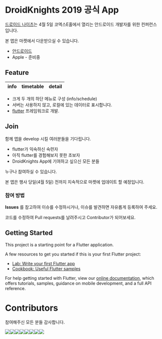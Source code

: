 # DroidKnights 2019 공식 App

[드로이드 나이츠](https://droidknights.github.io/2019/)는 4월 5일 코엑스E홀에서 열리는 안드로이드 개발자를 위한 컨퍼런스입니다.

본 앱은 마켓에서 다운받으실 수 있습니다.

- [안드로이드](https://play.google.com/store/apps/details?id=com.droidknights.flutterdroidknights)
- Apple - 준비중

## Feature

| info | timetable | detail |
|---|---|---|

- 크게 두 개의 하단 메뉴로 구성 (info/schedule)
- 서버는 사용하지 않고, 로컬에 있는 데이터로 표시합니다.
- [flutter](https://flutter.dev/) 프레임워크로 개발. 

## Join

함께 앱을 develop 시킬 여러분들을 기다립니다. 
- flutter가 익숙하신 숙련자 
- 아직 flutter를 경험해보지 못한 초보자
- DroidKnights App에 기여하고 싶으신 모든 분들

누구나 참여하실 수 있습니다.

본 앱은 행사 당일(4월 5일) 전까지 지속적으로 마켓에 업데이트 할 예정입니다.

### 참여 방법

**Issues** 를 참고하여 이슈를 수정하시거나, 이슈를 발견하면 자유롭게 등록하여 주세요.

코드를 수정하여 Pull requests를 날려주시고 Contributor가 되어보세요.

## Getting Started

This project is a starting point for a Flutter application.

A few resources to get you started if this is your first Flutter project:

- [Lab: Write your first Flutter app](https://flutter.io/docs/get-started/codelab)
- [Cookbook: Useful Flutter samples](https://flutter.io/docs/cookbook)

For help getting started with Flutter, view our 
[online documentation](https://flutter.io/docs), which offers tutorials, 
samples, guidance on mobile development, and a full API reference.

# Contributors

참여해주신 모든 분들 감사합니다.

[![](https://sourcerer.io/fame/Jiyoung9310/droidknights/DroidKnights-Festival-2019-flutter/images/0)](https://sourcerer.io/fame/Jiyoung9310/droidknights/DroidKnights-Festival-2019-flutter/links/0)[![](https://sourcerer.io/fame/Jiyoung9310/droidknights/DroidKnights-Festival-2019-flutter/images/1)](https://sourcerer.io/fame/Jiyoung9310/droidknights/DroidKnights-Festival-2019-flutter/links/1)[![](https://sourcerer.io/fame/Jiyoung9310/droidknights/DroidKnights-Festival-2019-flutter/images/2)](https://sourcerer.io/fame/Jiyoung9310/droidknights/DroidKnights-Festival-2019-flutter/links/2)[![](https://sourcerer.io/fame/Jiyoung9310/droidknights/DroidKnights-Festival-2019-flutter/images/3)](https://sourcerer.io/fame/Jiyoung9310/droidknights/DroidKnights-Festival-2019-flutter/links/3)[![](https://sourcerer.io/fame/Jiyoung9310/droidknights/DroidKnights-Festival-2019-flutter/images/4)](https://sourcerer.io/fame/Jiyoung9310/droidknights/DroidKnights-Festival-2019-flutter/links/4)[![](https://sourcerer.io/fame/Jiyoung9310/droidknights/DroidKnights-Festival-2019-flutter/images/5)](https://sourcerer.io/fame/Jiyoung9310/droidknights/DroidKnights-Festival-2019-flutter/links/5)[![](https://sourcerer.io/fame/Jiyoung9310/droidknights/DroidKnights-Festival-2019-flutter/images/6)](https://sourcerer.io/fame/Jiyoung9310/droidknights/DroidKnights-Festival-2019-flutter/links/6)[![](https://sourcerer.io/fame/Jiyoung9310/droidknights/DroidKnights-Festival-2019-flutter/images/7)](https://sourcerer.io/fame/Jiyoung9310/droidknights/DroidKnights-Festival-2019-flutter/links/7)
